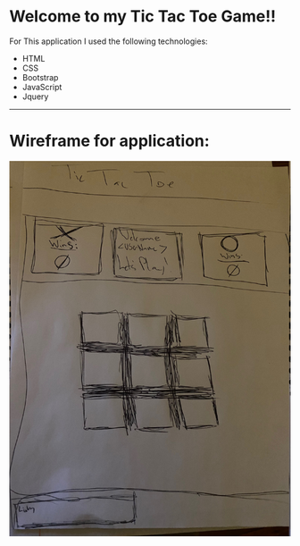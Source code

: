 # Welcome to my Tic Tac Toe Game!!

For This application I used the following technologies:
* HTML 
* CSS
* Bootstrap
* JavaScript
* Jquery

---
# Wireframe for application:

![Project wireframe](wireframe.jpg)